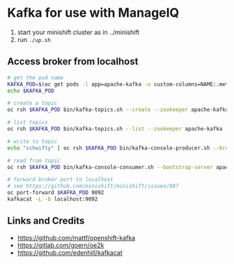 # Kafka for use with ManageIQ

1. start your minishift cluster as in ../minishift
2. run `./up.sh`

## Access broker from localhost

```bash
# get the pod name
KAFKA_POD=$(oc get pods -l app=apache-kafka -o custom-columns=NAME:.metadata.name | tail -n 1)
echo $KAFKA_POD

# create a topic
oc rsh $KAFKA_POD bin/kafka-topics.sh --create --zookeeper apache-kafka --replication-factor 1 --partitions 1 --topic funky

# list topics
oc rsh $KAFKA_POD bin/kafka-topics.sh --list --zookeeper apache-kafka

# write to topic
echo "schwifty" | oc rsh $KAFKA_POD bin/kafka-console-producer.sh --broker-list apache-kafka:9092 --topic funky

# read from topic
oc rsh $KAFKA_POD bin/kafka-console-consumer.sh --bootstrap-server apache-kafka:9092 --topic funky --from-beginning

# forward broker port to localhost
# see https://github.com/minishift/minishift/issues/887
oc port-forward $KAFKA_POD 9092
kafkacat -L -b localhost:9092
```


## Links and Credits

* https://github.com/mattf/openshift-kafka
* https://gitlab.com/goern/oe2k
* https://github.com/edenhill/kafkacat

